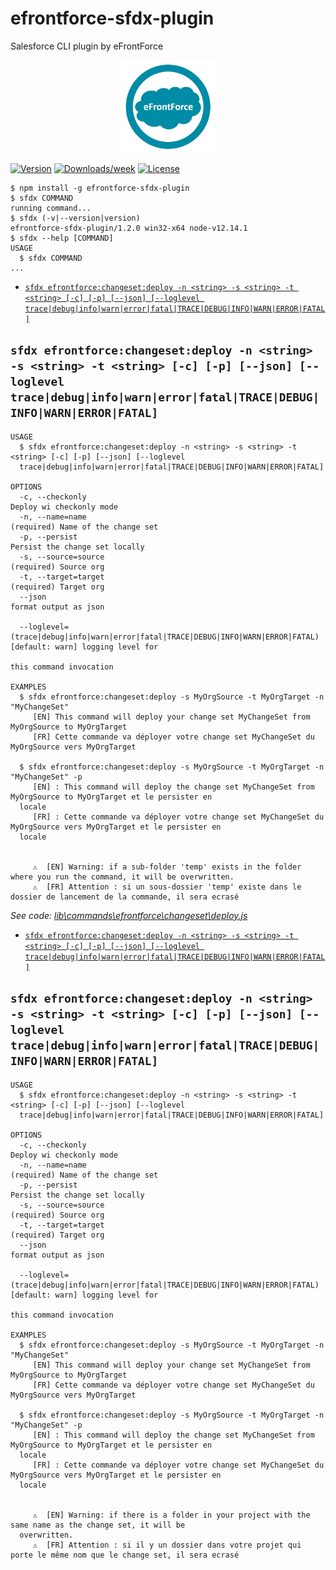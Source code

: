 efrontforce-sfdx-plugin
===========

Salesforce CLI plugin by eFrontForce

<p align="center"><img src =".images/efrontforce-logo.png" width="150"/></p>


[![Version](https://img.shields.io/npm/v/efrontforce.svg)](https://npmjs.org/package/efrontforce)
[![Downloads/week](https://img.shields.io/npm/dw/efrontforce.svg)](https://npmjs.org/package/efrontforce)
[![License](https://img.shields.io/npm/l/efrontforce.svg)](https://github.com/benahm/efrontforce/blob/master/package.json)

<!-- toc -->

<!-- tocstop -->
<!-- install -->
<!-- usage -->
```sh-session
$ npm install -g efrontforce-sfdx-plugin
$ sfdx COMMAND
running command...
$ sfdx (-v|--version|version)
efrontforce-sfdx-plugin/1.2.0 win32-x64 node-v12.14.1
$ sfdx --help [COMMAND]
USAGE
  $ sfdx COMMAND
...
```
<!-- usagestop -->
<!-- commands -->
* [`sfdx efrontforce:changeset:deploy -n <string> -s <string> -t <string> [-c] [-p] [--json] [--loglevel trace|debug|info|warn|error|fatal|TRACE|DEBUG|INFO|WARN|ERROR|FATAL]`](#sfdx-efrontforcechangesetdeploy--n-string--s-string--t-string--c--p---json---loglevel-tracedebuginfowarnerrorfataltracedebuginfowarnerrorfatal)

## `sfdx efrontforce:changeset:deploy -n <string> -s <string> -t <string> [-c] [-p] [--json] [--loglevel trace|debug|info|warn|error|fatal|TRACE|DEBUG|INFO|WARN|ERROR|FATAL]`

```
USAGE
  $ sfdx efrontforce:changeset:deploy -n <string> -s <string> -t <string> [-c] [-p] [--json] [--loglevel 
  trace|debug|info|warn|error|fatal|TRACE|DEBUG|INFO|WARN|ERROR|FATAL]

OPTIONS
  -c, --checkonly                                                                   Deploy wi checkonly mode
  -n, --name=name                                                                   (required) Name of the change set
  -p, --persist                                                                     Persist the change set locally
  -s, --source=source                                                               (required) Source org
  -t, --target=target                                                               (required) Target org
  --json                                                                            format output as json

  --loglevel=(trace|debug|info|warn|error|fatal|TRACE|DEBUG|INFO|WARN|ERROR|FATAL)  [default: warn] logging level for
                                                                                    this command invocation

EXAMPLES
  $ sfdx efrontforce:changeset:deploy -s MyOrgSource -t MyOrgTarget -n "MyChangeSet"
     [EN] This command will deploy your change set MyChangeSet from MyOrgSource to MyOrgTarget
     [FR] Cette commande va déployer votre change set MyChangeSet du MyOrgSource vers MyOrgTarget
  
  $ sfdx efrontforce:changeset:deploy -s MyOrgSource -t MyOrgTarget -n "MyChangeSet" -p
     [EN] : This command will deploy the change set MyChangeSet from MyOrgSource to MyOrgTarget et le persister en 
  locale
     [FR] : Cette commande va déployer votre change set MyChangeSet du MyOrgSource vers MyOrgTarget et le persister en 
  locale
  

     ⚠️  [EN] Warning: if a sub-folder 'temp' exists in the folder where you run the command, it will be overwritten.
     ⚠️  [FR] Attention : si un sous-dossier 'temp' existe dans le dossier de lancement de la commande, il sera ecrasé
```

_See code: [lib\commands\efrontforce\changeset\deploy.js](https://github.com/benahm/efrontforce/blob/v1.2.0/lib\commands\efrontforce\changeset\deploy.js)_
<!-- commandsstop -->
* [`sfdx efrontforce:changeset:deploy -n <string> -s <string> -t <string> [-c] [-p] [--json] [--loglevel trace|debug|info|warn|error|fatal|TRACE|DEBUG|INFO|WARN|ERROR|FATAL]`](#sfdx-efrontforcechangesetdeploy--n-string--s-string--t-string--c--p---json---loglevel-tracedebuginfowarnerrorfataltracedebuginfowarnerrorfatal)

## `sfdx efrontforce:changeset:deploy -n <string> -s <string> -t <string> [-c] [-p] [--json] [--loglevel trace|debug|info|warn|error|fatal|TRACE|DEBUG|INFO|WARN|ERROR|FATAL]`

```
USAGE
  $ sfdx efrontforce:changeset:deploy -n <string> -s <string> -t <string> [-c] [-p] [--json] [--loglevel 
  trace|debug|info|warn|error|fatal|TRACE|DEBUG|INFO|WARN|ERROR|FATAL]

OPTIONS
  -c, --checkonly                                                                   Deploy wi checkonly mode
  -n, --name=name                                                                   (required) Name of the change set
  -p, --persist                                                                     Persist the change set locally
  -s, --source=source                                                               (required) Source org
  -t, --target=target                                                               (required) Target org
  --json                                                                            format output as json

  --loglevel=(trace|debug|info|warn|error|fatal|TRACE|DEBUG|INFO|WARN|ERROR|FATAL)  [default: warn] logging level for
                                                                                    this command invocation

EXAMPLES
  $ sfdx efrontforce:changeset:deploy -s MyOrgSource -t MyOrgTarget -n "MyChangeSet"
     [EN] This command will deploy your change set MyChangeSet from MyOrgSource to MyOrgTarget
     [FR] Cette commande va déployer votre change set MyChangeSet du MyOrgSource vers MyOrgTarget
  
  $ sfdx efrontforce:changeset:deploy -s MyOrgSource -t MyOrgTarget -n "MyChangeSet" -p
     [EN] : This command will deploy the change set MyChangeSet from MyOrgSource to MyOrgTarget et le persister en 
  locale
     [FR] : Cette commande va déployer votre change set MyChangeSet du MyOrgSource vers MyOrgTarget et le persister en 
  locale
  

     ⚠️  [EN] Warning: if there is a folder in your project with the same name as the change set, it will be 
  overwritten.
     ⚠️  [FR] Attention : si il y un dossier dans votre projet qui porte le même nom que le change set, il sera ecrasé
```
